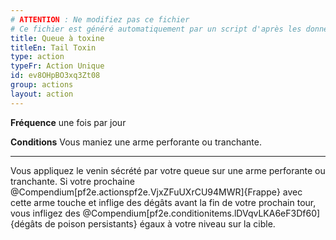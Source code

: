 ```yaml
---
# ATTENTION : Ne modifiez pas ce fichier
# Ce fichier est généré automatiquement par un script d'après les données du module Foundry VTT officiel et de sa traduction
title: Queue à toxine
titleEn: Tail Toxin
type: action
typeFr: Action Unique
id: ev8OHpBO3xq3Zt08
group: actions
layout: action
---
```

<p><strong>Fréquence</strong> une fois par jour</p><p><strong>Conditions</strong> Vous maniez une arme perforante ou tranchante.</p><hr /><p>Vous appliquez le venin sécrété par votre queue sur une arme perforante ou tranchante. Si votre prochaine @Compendium[pf2e.actionspf2e.VjxZFuUXrCU94MWR]{Frappe} avec cette arme touche et inflige des dégâts avant la fin de votre prochain tour, vous infligez des @Compendium[pf2e.conditionitems.lDVqvLKA6eF3Df60]{dégâts de poison persistants} égaux à votre niveau sur la cible.</p>
